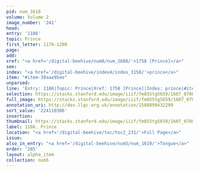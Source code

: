 ```yaml
---
pid: num_1618
volume: Volume 2
image_number: '241'
head:
entry: '1186'
topic: Prince
first_letter: 1176-1200
page:
add:
xref: "<a href='/digital-beehive/num8/num_2688/'>1758 [Prince]</a>"
see:
index: "<a href='/digital-beehive/index4/index_3158/'>prince</a>"
item: "#item-30aae95ee"
unparsed:
line: 'Entry: 1186|Topic: Prince|Xref: 1758 [Prince]|Index: prince|#item-30aae95ee'
selection: https://stacks.stanford.edu/image/iiif/fm855tg5659/1607_0708/394,306,2892,552/full/0/default.jpg
full_image: https://stacks.stanford.edu/image/iiif/fm855tg5659/1607_0708/full/full/0/default.jpg
annotation_uri: http://dev.llgc.org.uk/annotation/1588899432299
sort_value: '224110306'
insertion:
thumbnail: https://stacks.stanford.edu/image/iiif/fm855tg5659/1607_0708/394,306,600,180/250,/0/default.jpg
label: 1186. Prince
location: "<a href='/digital-beehive/toc/toc2_231/'>Full Page</a>"
issue:
also_in_entry: "<a href='/digital-beehive/num5/num_1619/'>Tongue</a>"
order: '285'
layout: alpha_item
collection: num5
---
```

